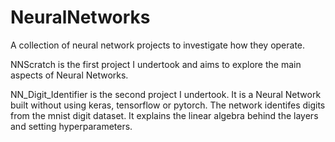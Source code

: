 # NeuralNetworks
A collection of neural network projects to investigate how they operate.

NNScratch is the first project I undertook and aims to explore the main aspects of Neural Networks.

NN_Digit_Identifier is the second project I undertook. It is a Neural Network built without using keras, tensorflow or pytorch. The network identifes digits from the mnist digit dataset. It explains the linear algebra behind the layers and setting hyperparameters.
